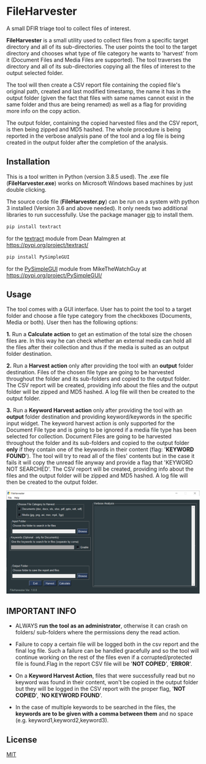 # FileHarvester
A small DFIR triage tool to collect files of interest.

**FileHarvester** is a small utility used to collect files from a specific target directory and all of its sub-directories. The user points the tool to the target directory and chooses what type of file category he wants to 'harvest' from it (Document Files and Media Files are supported). The tool traverses the directory and all of its sub-directories copying all the files of interest to the output selected folder.

The tool will then create a CSV report file containing the copied file's original path, created and last modified timestamp, the name it has in the output folder (given the fact that files with same names cannot exist in the same folder and thus are being renamed) as well as a flag for providing more info on the copy action. 

The output folder, containing the copied harvested files and the CSV report, is then being zipped and MD5 hashed. The whole procedure is being reported in the verbose analysis pane of the tool and a log file is being created in the output folder after the completion of the analysis. 

## Installation

This is a tool written in Python (version 3.8.5 used). The .exe file (**FileHarvester.exe**) works on Microsoft Windows based machines by just double clicking.

The source code file (**FileHarvester.py**) can be run on a system with python 3 installed (Version 3.6 and above needed). It only needs two additional libraries to run successfully. Use the package manager [pip](https://pip.pypa.io/en/stable/) to install them.

```bash
pip install textract
```
for the [textract](https://pypi.org/project/textract/) module from Dean Malmgren at https://pypi.org/project/textract/

```bash
pip install PySimpleGUI
```
for the [PySimpleGUI](https://pypi.org/project/PySimpleGUI/) module from  MikeTheWatchGuy at https://pypi.org/project/PySimpleGUI/

## Usage

The tool comes with a GUI interface. User has to point the tool to a target folder and choose a file type category from the checkboxes (Documents, Media or both). User then has the following options:

**1.** Run a **Calculate action** to get an estimation of the total size the chosen files are. In this way he can check whether an external media can hold all the files after their collection and thus if the media is suited as an output folder destination.

**2.** Run a **Harvest action** only after providing the tool with an **output** folder destination. Files of the chosen file type are going to be harvested throughout the folder and its sub-folders and copied to the output folder. The CSV report will be created, providing info about the files and the output folder will be zipped and MD5 hashed. A log file will then be created to the output folder.

**3.** Run a **Keyword Harvest action** only after providing the tool with an **output** folder destination and providing keyword/keywords in the specific input widget. The keyword harvest action is only supported for the Document File type and is going to be ignored if a media file type has been selected for collection. Document Files are going to be harvested throughout the folder and its sub-folders and copied to the output folder **only** if they contain one of the keywords in their content (flag: '**KEYWORD FOUND**'). The tool will try to read all of the files' contents but in the case it fails it will copy the unread file anyway and provide a flag that 'KEYWORD NOT SEARCHED'. The CSV report will be created, providing info about the files and the output folder will be zipped and MD5 hashed. A log file will then be created to the output folder.

![GitHub Logo](/MainGUI.PNG)

## IMPORTANT INFO

- ALWAYS **run the tool as an administrator**, otherwise it can crash on folders/ sub-folders where the permissions deny the read action.

- Failure to copy a certain file will be logged both in the csv report and the final log file. Such a failure can be handled gracefully and so the tool will continue working on the rest of the files even if a corrupted/protected file is found.Flag in the report CSV file will be '**NOT COPIED**', '**ERROR**'.

- On a **Keyword Harvest Action**, files that were successfully read but no keyword was found in their content, won't be copied in the output folder but they will be logged in the CSV report with the proper flag, '**NOT COPIED**', '**NO KEYWORD FOUND**'.

- In the case of multiple keywords to be searched in the files, the **keywords are to be given with a comma between them** and no space (e.g. keyword1,keyword2,keyword3). 

## License
[MIT](https://github.com/D-Kats/FileHarvester/blob/main/LICENSE)

